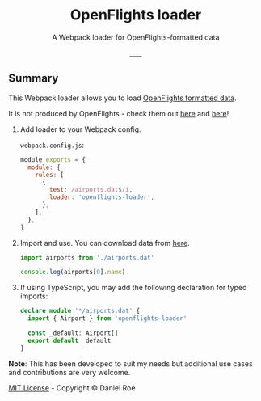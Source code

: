 <h1 align="center" >OpenFlights loader</h1>
<p align="center">A Webpack loader for OpenFlights-formatted data</p>

<p align="center">
<a href="https://david-dm.org/danielroe/openflights-loader">
    <img alt="" src="https://david-dm.org/danielroe/openflights-loader/status.svg?style=flat-square">
</a>
<a href="https://standardjs.com">
    <img alt="" src="https://img.shields.io/badge/code_style-standard-brightgreen.svg?style=flat-square">
</a>
<a href="https://npmjs.com/package/openflights-loader">
    <img alt="" src="https://img.shields.io/npm/v/openflights-loader/latest.svg?style=flat-square">
</a>
<a href="https://bundlephobia.com/result?p=openflights-loader">
    <img alt="" src="https://flat.badgen.net/bundlephobia/minzip/openflights-loader">
</a>
<a href="https://lgtm.com/projects/g/danielroe/openflights-loader">
    <img alt="" src="https://flat.badgen.net/lgtm/alerts/g/danielroe/openflights-loader">
</a>
<a href="https://lgtm.com/projects/g/danielroe/openflights-loader">
    <img alt="" src="https://flat.badgen.net/lgtm/grade/g/danielroe/openflights-loader">
</a>
<a href="https://npmjs.com/package/openflights-loader">
    <img alt="" src="https://img.shields.io/npm/dt/openflights-loader.svg?style=flat-square">
</a>
</p>

## Summary

This Webpack loader allows you to load [OpenFlights formatted data](https://openflights.org/data.html).

It is not produced by OpenFlights - check them out [here](https://openflights.org/) and [here](https://github.com/jpatokal/openflights/)!

1. Add loader to your Webpack config.

   `webpack.config.js`:

   ```js
   module.exports = {
     module: {
       rules: [
         {
           test: /airports.dat$/i,
           loader: 'openflights-loader',
         },
       ],
     },
   }
   ```

2. Import and use. You can download data from [here](https://openflights.org/data.html).

   ```ts
   import airports from './airports.dat'

   console.log(airports[0].name)
   ```

3. If using TypeScript, you may add the following declaration for typed imports:

   ```ts
   declare module '*/airports.dat' {
     import { Airport } from 'openflights-loader'

     const _default: Airport[]
     export default _default
   }
   ```

**Note**: This has been developed to suit my needs but additional use cases and contributions are very welcome.

[MIT License](./LICENSE) - Copyright &copy; Daniel Roe
